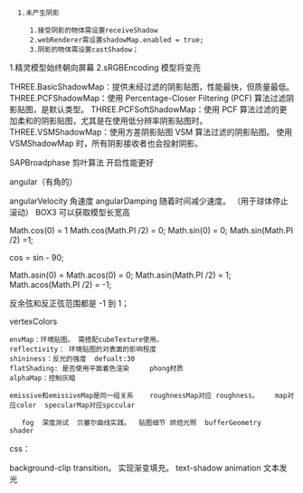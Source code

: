 ```
  1.未产生阴影

     1.接受阴影的物体需设置receiveShadow
     2.webRenderer需设置shadowMap.enabled = true;
     3.阴影的物体需设置castShadow；
```

1.精灵模型始终朝向屏幕
2.sRGBEncoding 模型将变亮

THREE.BasicShadowMap：提供未经过滤的阴影贴图，性能最快，但质量最低。
THREE.PCFShadowMap：使用 Percentage-Closer Filtering (PCF) 算法过滤阴影贴图，是默认类型。
THREE.PCFSoftShadowMap：使用 PCF 算法过滤的更加柔和的阴影贴图，尤其是在使用低分辨率阴影贴图时。
THREE.VSMShadowMap：使用方差阴影贴图 VSM 算法过滤的阴影贴图。 使用 VSMShadowMap 时，所有阴影接收者也会投射阴影。

SAPBroadphase 剪叶算法 开启性能更好

angular（有角的）

angularVelocity 角速度
angularDamping 随着时间减少速度。 （用于球体停止滚动）
BOX3 可以获取模型长宽高

Math.cos(0) = 1 Math.cos(Math.PI /2) = 0;
Math.sin(0) = 0; Math.sin(Math.PI /2) =1;

cos = sin - 90;

Math.asin(0) = Math.acos(0) = 0;
Math.asin(Math.PI /2) = 1;
Math.acos(Math.PI /2) = -1;

反余弦和反正弦范围都是 -1 到 1；

vertexColors

    envMap：环境贴图。 需搭配cubeTexture使用。
    reflectivity： 环境贴图的对表面的影响程度
    shininess：反光的强度  defualt:30
    flatShading: 是否使用平面着色渲染     phong材质
    alphaMap：控制灰暗

    emissive和emissiveMap是同一组关系    roughnessMap对应 roughness。    map对应color  specularMap对应spccular

       fog  深度测试  贝塞尔曲线实践。  贴图细节 烘焙光照  bufferGeometry   shader



css：


background-clip  transition。 实现渐变填充。
text-shadow  animation  文本发光